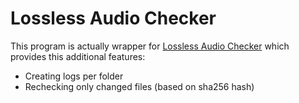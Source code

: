 # Lossless Audio Checker

This program is actually wrapper for [Lossless Audio Checker](https://losslessaudiochecker.com) which provides this additional features:

- Creating logs per folder
- Rechecking only changed files (based on sha256 hash)